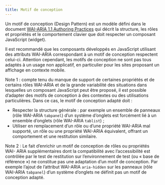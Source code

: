 ```yaml
---
title: Motif de conception 
---
```


Un motif de conception (Design Pattern) est un modèle défini dans le
document [WAI-ARIA 1.1 Authoring Practices](http://www.w3.org/TR/wai-aria-practices/)
 qui décrit la structure, les rôles et propriétés et le
comportement clavier que doit respecter un composant JavaScript (widget).

Il est recommandé que les composants développés en JavaScript utilisant des
attributs WAI-ARIA correspondant à un motif de conception respectent celui-ci.
Attention cependant, les motifs de conception ne sont pas tous adaptés à un
usage non applicatif, en particulier pour les sites proposant un affichage en
contexte mobile.

Note 1 : compte tenu du manque de support de certaines propriétés et de
certains rôles WAI-ARIA et de la grande variabilité des situations dans
lesquelles un composant JavaScript peut être proposé, il est possible
d’adapter des motifs de conception à des contextes ou des utilisations
particulières. Dans ce cas, le motif de conception adapté doit :
* Respecter la structure générale : par exemple un ensemble de panneaux (rôle WAI-ARIA `tabpanel`) d’un système d’onglets est forcément lié à un ensemble d’onglets (rôle WAI-ARIA `tablist`) ; 
* Utiliser en remplacement d’un rôle ou d’une propriété WAI-ARIA mal supporté, un rôle ou une propriété WAI-ARIA équivalent, offrant un comportement et une restitution similaire.

Note 2 : Le fait d’enrichir un motif de conception de rôles ou propriétés WAI-
ARIA supplémentaires dont la compatibilité avec l’accessibilité est contrôlée
par le test de restitution sur l’environnement de test (ou « base de référence
») ne constitue pas une adaptation d’un motif de conception. Par exemple
l’ajout de l’attribut WAI-ARIA `aria-hidden` sur les panneaux (rôle WAI-ARIA
`tabpanel`) d’un système d’onglets ne définit pas un motif de conception
adapté.

